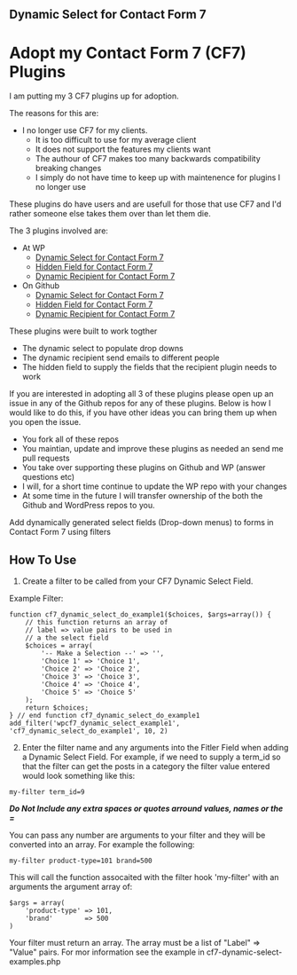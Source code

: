 Dynamic Select for Contact Form 7
---------------------------------------

# Adopt my Contact Form 7 (CF7) Plugins

I am putting my 3 CF7 plugins up for adoption.

The reasons for this are:
* I no longer use CF7 for my clients.
  * It is too difficult to use for my average client
  * It does not support the features my clients want
  * The authour of CF7 makes too many backwards compatibility breaking changes
  * I simply do not have time to keep up with maintenence for plugins I no longer use

These plugins do have users and are usefull for those that use CF7 and I'd rather someone else takes them over than let them die.

The 3 plugins involved are:
* At WP
  * [Dynamic Select for Contact Form 7](https://wordpress.org/plugins/contact-form-7-dynamic-select-extension/)
  * [Hidden Field for Contact Form 7](https://wordpress.org/plugins/contact-form-7-simple-hidden-field/)
  * [Dynamic Recipient for Contact Form 7](https://wordpress.org/plugins/contact-form-7-dynamic-mail-to/)
* On Github
  * [Dynamic Select for Contact Form 7](https://github.com/Hube2/contact-form-7-dynamic-select-extension)
  * [Hidden Field for Contact Form 7](https://github.com/Hube2/contact-form-7-simple-hidden-field)
  * [Dynamic Recipient for Contact Form 7](https://github.com/Hube2/contact-form-7-dynamic-mail-to)

These plugins were built to work togther
* The dynamic select to populate drop downs
* The dynamic recipient send emails to different people
* The hidden field to supply the fields that the recipient plugin needs to work

If you are interested in adopting all 3 of these plugins please open up an issue in any of the Github repos for any of these plugins. Below is how I would like to do this, if you have other ideas you can bring them up when you open the issue.

* You fork all of these repos
* You maintian, update and improve these plugins as needed an send me pull requests
* You take over supporting these plugins on Github and WP (answer questions etc)
* I will, for a short time continue to update the WP repo with your changes
* At some time in the future I will transfer ownership of the both the Github and WordPress repos to you.

Add dynamically generated select fields (Drop-down menus) to forms in Contact Form 7 using filters

How To Use
----------

1) Create a filter to be called from your CF7 Dynamic Select Field.

Example Filter:

```
function cf7_dynamic_select_do_example1($choices, $args=array()) {
	// this function returns an array of 
	// label => value pairs to be used in
	// a the select field
	$choices = array(
		'-- Make a Selection --' => '',
		'Choice 1' => 'Choice 1',
		'Choice 2' => 'Choice 2',
		'Choice 3' => 'Choice 3',
		'Choice 4' => 'Choice 4',
		'Choice 5' => 'Choice 5'
	);
	return $choices;
} // end function cf7_dynamic_select_do_example1
add_filter('wpcf7_dynamic_select_example1', 'cf7_dynamic_select_do_example1', 10, 2)
```

2) Enter the filter name and any arguments into the Fitler Field when adding a Dynamic Select Field.
For example, if we need to supply a term_id so that the filter can get the posts in a category the
filter value entered would look something like this:
```
my-filter term_id=9
```

***Do Not Include any extra spaces or quotes arround values, names or the =***

You can pass any number are arguments to your filter and they will be converted into an array. For example the
following:
```
my-filter product-type=101 brand=500
```
This will call the function assocaited with the filter hook 'my-filter' with an arguments the argument array of:
```
$args = array(
    'product-type' => 101,
    'brand'        => 500
)
```

Your filter must return an array. The array must be a list of "Label" => "Value" pairs.
For mor information see the example in cf7-dynamic-select-examples.php
